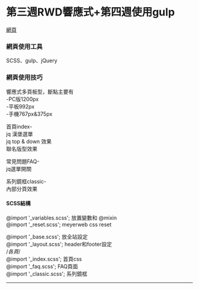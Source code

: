 # 第三週RWD響應式+第四週使用gulp

[網頁](https://wanchii.github.io/layout-gulp-w3-w4/dist/index.html)



### 網頁使用工具
SCSS、gulp、jQuery

### 網頁使用技巧

響應式多頁板型，斷點主要有  
-PC版1200px  
-平板992px  
-手機767px&375px  

首頁index-  
jq 漢堡選單  
jq top & down 效果  
聯名版型效果  

常見問題FAQ-  
jq選單開關

系列鏡框classic-  
內部分頁效果

#### SCSS結構
@import '_variables.scss'; 放置變數和 @mixin  
@import '_reset.scss'; meyerweb css reset  

@import '_base.scss'; 放全站設定  
@import '_layout.scss'; header和footer設定  
/*各頁*/  
@import '_index.scss'; 首頁css   
@import '_faq.scss'; FAQ頁面    
@import '_classic.scss'; 系列鏡框   


------
